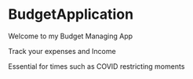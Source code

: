 # BudgetApplication

Welcome to my Budget Managing App

Track your expenses and Income 

Essential for times such as COVID restricting moments
